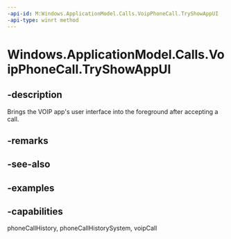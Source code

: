 ```yaml
---
-api-id: M:Windows.ApplicationModel.Calls.VoipPhoneCall.TryShowAppUI
-api-type: winrt method
---
```


<!-- Method syntax.
public void VoipPhoneCall.TryShowAppUI()
-->

# Windows.ApplicationModel.Calls.VoipPhoneCall.TryShowAppUI

## -description
Brings the VOIP app's user interface into the foreground after accepting a call.

## -remarks

## -see-also

## -examples

## -capabilities
phoneCallHistory, phoneCallHistorySystem, voipCall
